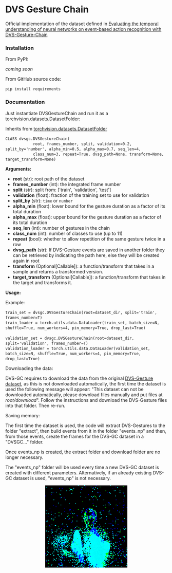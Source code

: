 # DVS Gesture Chain
Official implementation of the dataset defined in [Evaluating the temporal understanding of neural networks on event-based action recognition with DVS-Gesture-Chain](https://arxiv.org/abs/2209.14915)
### Installation
From PyPI:

*coming soon*

From GitHub source code:
```
pip install requirements
```
### Documentation
Just instantiate DVSGestureChain and run it as a torchvision.datasets.DatasetFolder:

Inherits from [torchvision.datasets.DatasetFolder](https://pytorch.org/vision/main/generated/torchvision.datasets.DatasetFolder.html)
```
CLASS dvsgc.DVSGestureChain(
            root, frames_number, split, validation=0.2, split_by='number', alpha_min=0.5, alpha_max=0.7, seq_len=4,
            class_num=3, repeat=True, dvsg_path=None, transform=None, target_transform=None)
```

**Arguments:**

- **root** (str): root path of the dataset
- **frames_number** (int): the integrated frame number
- **split** (str): split from: ['train', 'validation', 'test']
- **validation** (float): fraction of the training set to use for validation
- **split_by** (str): `time` or `number`
- **alpha_min** (float): lower bound for the gesture duration as a factor of its total duration
- **alpha_max** (float): upper bound for the gesture duration as a factor of its total duration
- **seq_len** (int): number of gestures in the chain
- **class_num** (int): number of classes to use (up to 11)
- **repeat** (bool): whether to allow repetition of the same gesture twice in a row
- **dvsg_path** (str): If DVS-Gesture events are saved in another folder they can be retrieved by indicating the path
 here, else they will be created again in root
- **transform** (Optional[Callable]): a function/transform that takes in a sample and returns a transformed version.
- **target_transform** (Optional[Callable]): a function/transform that takes in the target and transforms it.

**Usage:**

Example:
```
train_set = dvsgc.DVSGestureChain(root=dataset_dir, split='train', frames_number=T)
train_loader = torch.utils.data.DataLoader(train_set, batch_size=N, shuffle=True, num_workers=4, pin_memory=True, drop_last=True)

validation_set = dvsgc.DVSGestureChain(root=dataset_dir, split='validation', frames_number=T)
validation_loader = torch.utils.data.DataLoader(validation_set, batch_size=N, shuffle=True, num_workers=4, pin_memory=True, drop_last=True)

```
Downloading the data:

DVS-GC requires to download the data from the original 
[DVS-Gesture dataset](https://ibm.ent.box.com/s/3hiq58ww1pbbjrinh367ykfdf60xsfm8/folder/50167556794),
as this is not downloaded automatically, the first time the dataset is used the following message will appear:
"This dataset can not be downloaded automatically, please download files manually and put files at *root/download*".
Follow the instructions and download the DVS-Gesture files into that folder. Then re-run.

Saving memory:

The first time the dataset is used, the code will extract DVS-Gestures to the folder "extract", then build events from
it in the folder "events_np" and then, from those events, create the frames for the DVS-GC dataset in a "DVSGC..." folder.

Once events_np is created, the extract folder and download folder are no longer necessary.

The "events_np" folder will be used every time a new DVS-GC dataset is created with different parameters. Alternatively, 
if an already existing DVS-GC dataset is used, "events_np" is not necessary.

<p align="center">
<img src="samples/sample1.gif">
</p>
